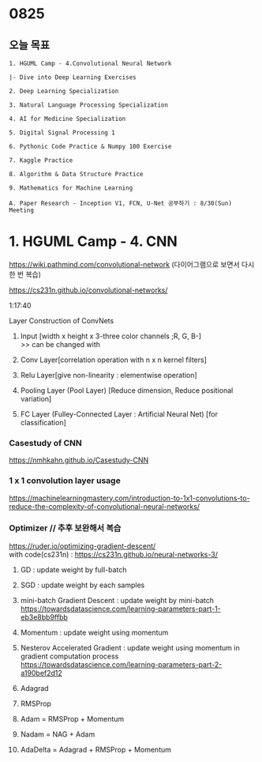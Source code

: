 # 0825
## 오늘 목표
```
1. HGUML Camp - 4.Convolutional Neural Network

|- Dive into Deep Learning Exercises

2. Deep Learning Specialization

3. Natural Language Processing Specialization

4. AI for Medicine Specialization

5. Digital Signal Processing 1

6. Pythonic Code Practice & Numpy 100 Exercise

7. Kaggle Practice

8. Algorithm & Data Structure Practice

9. Mathematics for Machine Learning

A. Paper Research - Inception V1, FCN, U-Net 공부하기 : 8/30(Sun) Meeting
```

# 1. HGUML Camp - 4. CNN
https://wiki.pathmind.com/convolutional-network
(다이어그램으로 보면서 다시 한 번 복습)

https://cs231n.github.io/convolutional-networks/

1:17:40

Layer Construction of ConvNets

1) Input [width x height x 3-three color channels ;R, G, B-]
<br> >> can be changed with 

2) Conv Layer[correlation operation with n x n kernel filters]

3) Relu Layer[give non-linearity : elementwise operation]

4) Pooling Layer (Pool Layer) [Reduce dimension, Reduce positional variation]

5) FC Layer (Fulley-Connected Layer : Artificial Neural Net) [for classification]


### Casestudy of CNN
https://nmhkahn.github.io/Casestudy-CNN

### 1 x 1 convolution layer usage
https://machinelearningmastery.com/introduction-to-1x1-convolutions-to-reduce-the-complexity-of-convolutional-neural-networks/

### Optimizer // 추후 보완해서 복습
https://ruder.io/optimizing-gradient-descent/
<br>with code(cs231n) : https://cs231n.github.io/neural-networks-3/

1. GD : update weight by full-batch

2. SGD : update weight by each samples

3. mini-batch Gradient Descent : update weight by mini-batch
<br> https://towardsdatascience.com/learning-parameters-part-1-eb3e8bb9ffbb

4. Momentum : update weight using momentum

5. Nesterov Accelerated Gradient : update weight using momentum in gradient computation process
<br> https://towardsdatascience.com/learning-parameters-part-2-a190bef2d12

6. Adagrad

7. RMSProp

8. Adam = RMSProp + Momentum

9. Nadam = NAG + Adam

10. AdaDelta = Adagrad + RMSProp + Momentum